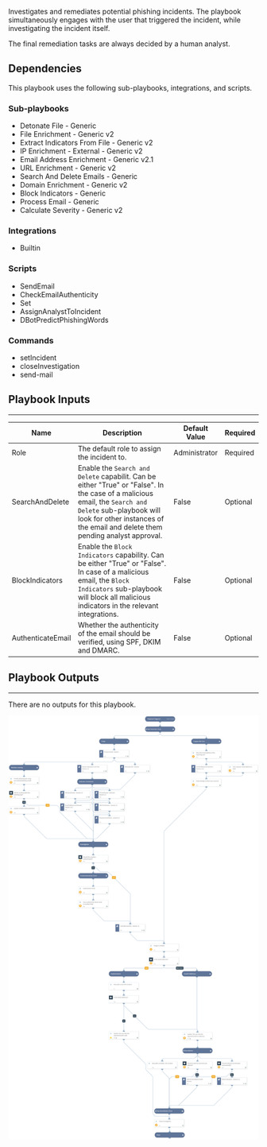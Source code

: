 Investigates and remediates potential phishing incidents. The playbook simultaneously engages with the user that triggered the incident, while investigating the incident itself.

The final remediation tasks are always decided by a human analyst.

## Dependencies
This playbook uses the following sub-playbooks, integrations, and scripts.

### Sub-playbooks
* Detonate File - Generic
* File Enrichment - Generic v2
* Extract Indicators From File - Generic v2
* IP Enrichment - External - Generic v2
* Email Address Enrichment - Generic v2.1
* URL Enrichment - Generic v2
* Search And Delete Emails - Generic
* Domain Enrichment - Generic v2
* Block Indicators - Generic
* Process Email - Generic
* Calculate Severity - Generic v2

### Integrations
* Builtin

### Scripts
* SendEmail
* CheckEmailAuthenticity
* Set
* AssignAnalystToIncident
* DBotPredictPhishingWords

### Commands
* setIncident
* closeInvestigation
* send-mail

## Playbook Inputs
---

| **Name** | **Description** | **Default Value** | **Required** |
| --- | --- | --- | --- | 
| Role | The default role to assign the incident to. | Administrator | Required |
| SearchAndDelete | Enable the `Search and Delete` capabilit. Can be either "True" or "False". In the case of a malicious email, the `Search and Delete` sub-playbook will look for other instances of the email and delete them pending analyst approval. | False | Optional |
| BlockIndicators | Enable the `Block Indicators` capability. Can be either "True" or "False". In case of a malicious email, the `Block Indicators` sub-playbook will block all malicious indicators in the relevant integrations. | False | Optional |
| AuthenticateEmail | Whether the authenticity of the email should be verified, using SPF, DKIM and DMARC. | False | Optional |

## Playbook Outputs
---
There are no outputs for this playbook.

![Phishing_Investigation_Generic_v2](https://raw.githubusercontent.com/demisto/content/1bdd5229392bd86f0cc58265a24df23ee3f7e662/docs/images/playbooks/Phishing_Investigation_Generic_v2.png)
